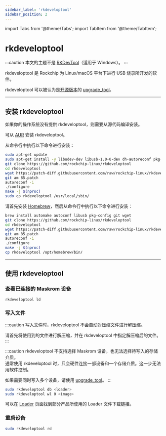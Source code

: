 ```yaml
---
sidebar_label: 'rkdeveloptool'
sidebar_position: 2
---
```


import Tabs from '@theme/Tabs';
import TabItem from '@theme/TabItem';

# rkdeveloptool

:::caution
本文的主题不是 [RKDevTool](RKDevTool)（适用于 Windows）。
:::

rkdeveloptool 是 Rockchip 为 Linux/macOS 平台下进行 USB 烧录所开发的软件。

rkdeveloptool 可以被认为是[开源版本](https://opensource.rock-chips.com/wiki_Rkdeveloptool)的 [upgrade_tool](upgrade_tool)。

---

## 安装 rkdeveloptool

如果你的操作系统没有提供 rkdeveloptool，则需要从源代码编译安装。

<Tabs queryString="host_os">
<TabItem value="Arch Linux">

可从 [AUR](https://aur.archlinux.org/packages/rkdeveloptool) 安装 rkdeveloptool。

</TabItem>
<TabItem value="Debian">

从命令行中执行以下命令进行安装：
```bash
sudo apt-get update
sudo apt-get install -y libudev-dev libusb-1.0-0-dev dh-autoreconf pkg-config libusb-1.0 build-essential g++ git wget
git clone https://github.com/rockchip-linux/rkdeveloptool
cd rkdeveloptool
wget https://patch-diff.githubusercontent.com/raw/rockchip-linux/rkdeveloptool/pull/85.patch
git am 85.patch
autoreconf -i
./configure
make -j $(nproc)
sudo cp rkdeveloptool /usr/local/sbin/
```

</TabItem>
<TabItem value="macOS">

请首先安装 [Homebrew](https://brew.sh/)，然后从命令行中执行以下命令进行安装：
```bash
brew install automake autoconf libusb pkg-config git wget
git clone https://github.com/rockchip-linux/rkdeveloptool
cd rkdeveloptool
wget https://patch-diff.githubusercontent.com/raw/rockchip-linux/rkdeveloptool/pull/85.patch
git am 85.patch
autoreconf -i
./configure
make -j $(nproc)
cp rkdeveloptool /opt/homebrew/bin/
```

</TabItem>
</Tabs>

---

## 使用 rkdeveloptool

### 查看已连接的 Maskrom 设备

```bash
rkdeveloptool ld
```

### 写入文件
:::caution
写入文件时，rkdeveloptool 不会自动对压缩文件进行解压缩。

请首先将使用到的文件进行解压缩，并在 rkdeveloptool 中指定解压缩后的文件。
:::

:::caution
rkdeveloptool 不支持选择 Maskrom 设备，也无法选择待写入的存储介质。  
通常使用 rkdeveloptool 时，只会硬件连接一部设备和一个存储介质。这一步无法用软件控制。

如果需要同时写入多个设备，请使用 [upgrade_tool](upgrade_tool)。
:::

```bash
sudo rkdeveloptool db <loader>
sudo rkdeveloptool wl 0 <image>
```

可以在 [Loader](Loader) 页面找到部分产品所使用的 Loader 文件下载链接。

### 重启设备

```bash
sudo rkdeveloptool rd
```
